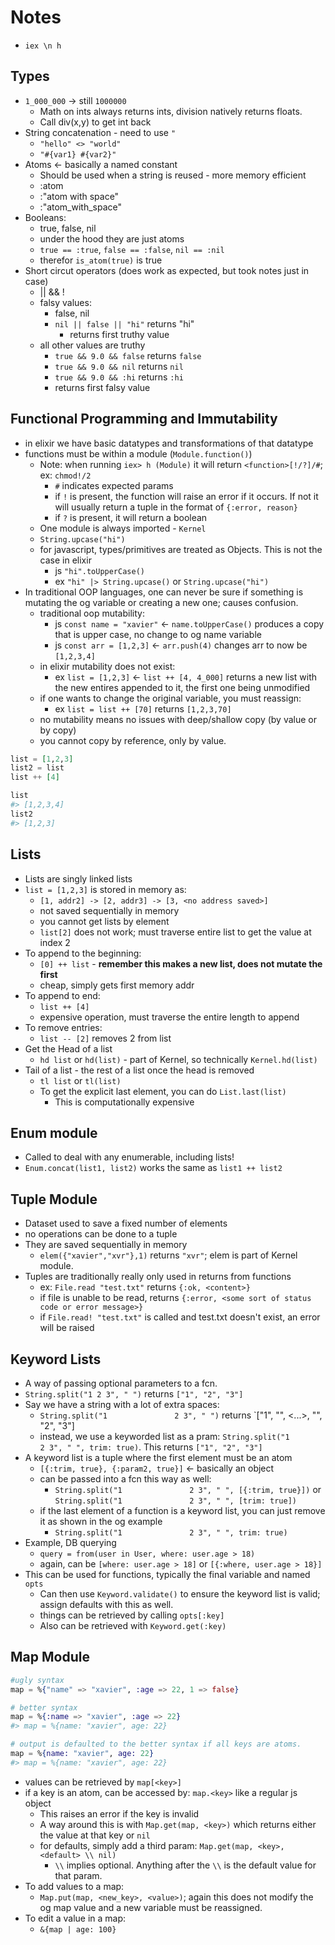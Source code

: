 # Notes

- `iex \n h`

## Types

- `1_000_000` -> still `1000000`
  - Math on ints always returns ints, division natively returns floats.
  - Call div(x,y) to get int back
- String concatenation - need to use `"`
  - `"hello" <> "world"`
  - `"#{var1} #{var2}"`
- Atoms <- basically a named constant
  - Should be used when a string is reused - more memory efficient
  - :atom
  - :"atom with space"
  - :"atom_with_space"
- Booleans:
  - true, false, nil
  - under the hood they are just atoms
  - `true == :true`, `false == :false`, `nil == :nil`
  - therefor `is_atom(true)` is true  
- Short circut operators (does work as expected, but took notes just in case)
  - || && !
  - falsy values:
    - false, nil
    - `nil || false || "hi"` returns "hi"
      - returns first truthy value
  - all other values are truthy
    - `true && 9.0 && false` returns `false`
    - `true && 9.0 && nil` returns `nil`
    - `true && 9.0 && :hi` returns `:hi`
    - returns first falsy value

## Functional Programming and Immutability

- in elixir we have basic datatypes and transformations of that datatype
- functions must be within a module (`Module.function()`)
  - Note: when running `iex> h (Module)` it will return `<function>[!/?]/#`; ex: `chmod!/2`
    - `#` indicates expected params
    - if `!` is present, the function will raise an error if it occurs. If not it will usually return a tuple in the format of `{:error, reason}`
    - if `?` is present, it will return a boolean
  - One module is always imported - `Kernel`
  - `String.upcase("hi")`
  - for javascript, types/primitives are treated as Objects. This is not the case in elixir
    - js `"hi".toUpperCase()`
    - ex `"hi" |> String.upcase()` or `String.upcase("hi")`
- In traditional OOP languages, one can never be sure if something is mutating the og variable or creating a new one; causes confusion.
  - traditional oop mutability:
    - js `const name = "xavier"` <- `name.toUpperCase()` produces a copy that is upper case, no change to og name variable
    - js `const arr = [1,2,3]`   <- `arr.push(4)` changes arr to now be `[1,2,3,4]`
  - in elixir mutability does not exist:
    - ex `list = [1,2,3]`        <- `list ++ [4, 4_000]` returns a new list with the new entires appended to it, the first one being unmodified
  - if one wants to change the original variable, you must reassign:
    - ex `list = list ++ [70]` returns `[1,2,3,70]`
  - no mutability means no issues with deep/shallow copy (by value or by copy)
  - you cannot copy by reference, only by value.

```elixir
list = [1,2,3]
list2 = list 
list ++ [4]

list
#> [1,2,3,4]
list2
#> [1,2,3]
```

## Lists

- Lists are singly linked lists
- `list = [1,2,3]` is stored in memory as:
  - `[1, addr2] -> [2, addr3] -> [3, <no address saved>]`
  - not saved sequentially in memory
  - you cannot get lists by element
  - `list[2]` does not work; must traverse entire list to get the value at index 2
- To append to the beginning:
  - `[0] ++ list` - **remember this makes a new list, does not mutate the first**
  - cheap, simply gets first memory addr
- To append to end:
  - `list ++ [4]`
  - expensive operation, must traverse the entire length to append
- To remove entries:
  - `list -- [2]` removes 2 from list
- Get the Head of a list
  - `hd list` or `hd(list)` - part of Kernel, so technically `Kernel.hd(list)`
- Tail of a list - the rest of a list once the head is removed
  - `tl list` or `tl(list)`
  - To get the explicit last element, you can do `List.last(list)`
    - This is computationally expensive

## Enum module

- Called to deal with any enumerable, including lists!
- `Enum.concat(list1, list2)` works the same as `list1 ++ list2`

## Tuple Module

- Dataset used to save a fixed number of elements
- no operations can be done to a tuple
- They are saved sequentially in memory
  - `elem({"xavier","xvr"},1)` returns `"xvr"`; elem is part of Kernel module.
- Tuples are traditionally really only used in returns from functions
  - ex: `File.read "test.txt"` returns `{:ok, <content>}`
  - if file is unable to be read, returns `{:error, <some sort of status code or error message>}`
  - if `File.read! "test.txt"` is called and test.txt doesn't exist, an error will be raised

## Keyword Lists

- A way of passing optional parameters to a fcn.
- `String.split("1 2 3", " ")` returns `["1", "2", "3"]`
- Say we have a string with a lot of extra spaces:
  - `String.split("1               2 3", " ")` returns `["1", "", <...>, "", "2", "3"]
  - instead, we use a keyworded list as a pram: `String.split("1               2 3", " ", trim: true)`. This returns `["1", "2", "3"]`
- A keyword list is a tuple where the first element must be an atom
  - `[{:trim, true}, {:param2, true}]` <- basically an object
  - can be passed into a fcn this way as well:
    - `String.split("1               2 3", " ", [{:trim, true}])` or `String.split("1               2 3", " ", [trim: true])`
  - if the last element of a function is a keyword list, you can just remove it as shown in the og example
    - `String.split("1               2 3", " ", trim: true)`
- Example, DB querying
  - `query = from(user in User, where: user.age > 18)`
  - again, can be `[where: user.age > 18]` or `[{:where, user.age > 18}]`
- This can be used for functions, typically the final variable and named `opts`
  - Can then use `Keyword.validate()` to ensure the keyword list is valid; assign defaults with this as well.
  - things can be retrieved by calling `opts[:key]`
  - Also can be retrieved with `Keyword.get(:key)`

## Map Module

```elixir
#ugly syntax
map = %{"name" => "xavier", :age => 22, 1 => false}
```

```elixir
# better syntax
map = %{:name => "xavier", :age => 22}
#> map = %{name: "xavier", age: 22}

# output is defaulted to the better syntax if all keys are atoms.
map = %{name: "xavier", age: 22}
#> map = %{name: "xavier", age: 22}
```

- values can be retrieved by `map[<key>]`
- if a key is an atom, can be accessed by: `map.<key>` like a regular js object
  - This raises an error if the key is invalid
  - A way around this is with `Map.get(map, <key>)` which returns either the value at that key or `nil`
  - for defaults, simply add a third param: `Map.get(map, <key>, <default> \\ nil)`
    - `\\` implies optional. Anything after the `\\` is the default value for that param.
- To add values to a map:
  - `Map.put(map, <new_key>, <value>)`; again this does not modify the og map value and a new variable must be reassigned.
- To edit a value in a map:
  - `&{map | age: 100}`
